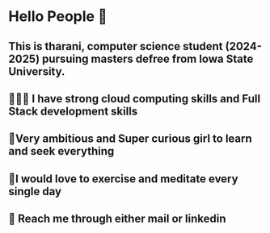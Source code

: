 # Hello People 👋

## This is tharani, computer science student (2024-2025) pursuing masters defree from Iowa State University.
## 👨🏻‍💻 I have strong cloud computing skills and Full Stack development skills
## 🎯Very ambitious and Super curious girl to learn and seek everything
## 💪I would love to exercise and meditate every single day
## 💬 Reach me through either mail or linkedin




<!--
**tharani247/tharani247** is a ✨ _special_ ✨ repository because its `README.md` (this file) appears on your GitHub profile.

Here are some ideas to get you started:

- 🔭 I’m currently working on ...
- 🌱 I’m currently learning ...
- 👯 I’m looking to collaborate on ...
- 🤔 I’m looking for help with ...
- 💬 Ask me about ...
- 📫 How to reach me: ...
- 😄 Pronouns: ...
- ⚡ Fun fact: ...
-->
